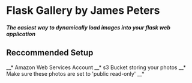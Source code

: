 # Flask Gallery by James Peters
##### The easiest way to dynamically load images into your flask web application 


## Reccommended Setup

__* Amazon Web Services Account
__* s3 Bucket storing your photos
__* Make sure these photos are set to 'public read-only'
__* 
